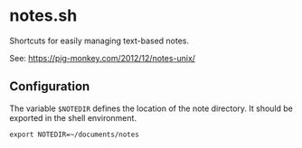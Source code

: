 # notes.sh

Shortcuts for easily managing text-based notes.

See: https://pig-monkey.com/2012/12/notes-unix/

## Configuration

The variable `$NOTEDIR` defines the location of the note directory. It should
be exported in the shell environment. 

    export NOTEDIR=~/documents/notes
